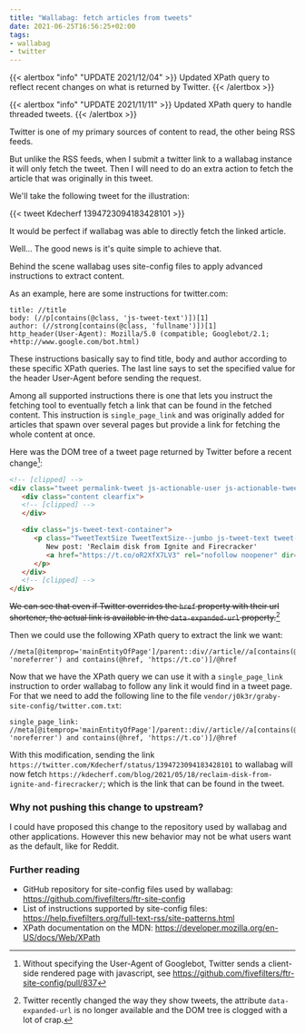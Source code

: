 ```yaml
---
title: "Wallabag: fetch articles from tweets"
date: 2021-06-25T16:56:25+02:00
tags:
- wallabag
- twitter
---
```


{{< alertbox "info" "UPDATE 2021/12/04" >}}
  Updated XPath query to reflect recent changes on what is returned by Twitter.
{{< /alertbox >}}

{{< alertbox "info" "UPDATE 2021/11/11" >}}
  Updated XPath query to handle threaded tweets.
{{< /alertbox >}}

Twitter is one of my primary sources of content to read, the other being RSS
feeds.

But unlike the RSS feeds, when I submit a twitter link to a wallabag instance it
will only fetch the tweet. Then I will need to do an extra action to fetch the
article that was originally in this tweet.

We'll take the following tweet for the illustration:

{{< tweet Kdecherf 1394723094183428101 >}}

It would be perfect if wallabag was able to directly fetch the linked article.

Well… The good news is it's quite simple to achieve that.

Behind the scene wallabag uses site-config files to apply advanced instructions
to extract content.

As an example, here are some instructions for twitter.com:

```
title: //title
body: (//p[contains(@class, 'js-tweet-text')])[1]
author: (//strong[contains(@class, 'fullname')])[1]
http_header(User-Agent): Mozilla/5.0 (compatible; Googlebot/2.1; +http://www.google.com/bot.html)
```

These instructions basically say to find title, body and author according to
these specific XPath queries. The last line says to set  the specified value for
the header User-Agent before sending the request.

Among all supported instructions there is one that lets you instruct the
fetching tool to eventually fetch a link that can be found in the fetched
content. This instruction is `single_page_link` and was originally added for
articles that spawn over several pages but provide a link for fetching the whole
content at once.

Here was the DOM tree of a tweet page returned by Twitter before a recent
change[^1]:

``` html
<!-- [clipped] -->
<div class="tweet permalink-tweet js-actionable-user js-actionable-tweet js-original-tweet has-cards no-replies js-initial-focus focus" data-associated-tweet-id="1394723094183428101" data-tweet-id="1394723094183428101" data-item-id="1394723094183428101" data-permalink-path="/Kdecherf/status/1394723094183428101" data-conversation-id="1394723094183428101" data-tweet-nonce="1394723094183428101-041d44f2-9198-4194-86c2-cabb9c6526d4" data-tweet-stat-initialized="true" data-screen-name="Kdecherf" data-name="Kevin Decherf" data-user-id="21924424" data-you-follow="false" data-follows-you="false" data-you-block="false" data-reply-to-users-json="[{&quot;id_str&quot;:&quot;21924424&quot;,&quot;screen_name&quot;:&quot;Kdecherf&quot;,&quot;name&quot;:&quot;Kevin Decherf&quot;,&quot;emojified_name&quot;:{&quot;text&quot;:&quot;Kevin Decherf&quot;,&quot;emojified_text_as_html&quot;:&quot;Kevin Decherf&quot;}}]" data-disclosure-type="" data-card2-type="summary" data-has-cards="true" tabindex="0">
   <div class="content clearfix">
   <!-- [clipped] -->
   </div>

   <div class="js-tweet-text-container">
      <p class="TweetTextSize TweetTextSize--jumbo js-tweet-text tweet-text" data-aria-label-part="0" lang="en">
         New post: 'Reclaim disk from Ignite and Firecracker'
         <a href="https://t.co/oR2XfX7LV3" rel="nofollow noopener" dir="ltr" data-expanded-url="https://kdecherf.com/blog/2021/05/18/reclaim-disk-from-ignite-and-firecracker/" target="_blank" title="https://kdecherf.com/blog/2021/05/18/reclaim-disk-from-ignite-and-firecracker/" class="twitter-timeline-link"><span class="tco-ellipsis"></span><span class="invisible">https://</span><span class="js-display-url">kdecherf.com/blog/2021/05/1</span><span class="invisible">8/reclaim-disk-from-ignite-and-firecracker/</span><span class="tco-ellipsis"><span class="invisible">&nbsp;</span>…</span></a>
      </p>
   </div>
   <!-- [clipped] -->
</div>
```

~~We can see that even if Twitter overrides the `href` property with their url
shortener, the actual link is available in the `data-expanded-url` property.~~[^2]

Then we could use the following XPath query to extract the link we want:

```
//meta[@itemprop='mainEntityOfPage']/parent::div//article//a[contains(@rel, 'noreferrer') and contains(@href, 'https://t.co')]/@href
```

Now that we have the XPath query we can use it with a `single_page_link`
instruction to order wallabag to follow any link it would find in a tweet page.
For that we need to add the following line to the file
`vendor/j0k3r/graby-site-config/twitter.com.txt`:

```
single_page_link: //meta[@itemprop='mainEntityOfPage']/parent::div//article//a[contains(@rel, 'noreferrer') and contains(@href, 'https://t.co')]/@href
```

With this modification, sending the link
`https://twitter.com/Kdecherf/status/1394723094183428101` to wallabag will now
fetch
`https://kdecherf.com/blog/2021/05/18/reclaim-disk-from-ignite-and-firecracker/`;
which is the link that can be found in the tweet.

### Why not pushing this change to upstream?

I could have proposed this change to the repository used by wallabag and other
applications. However this new behavior may not be what users want as the
default, like for Reddit.

### Further reading

* GitHub repository for site-config files used by wallabag: https://github.com/fivefilters/ftr-site-config
* List of instructions supported by site-config files: https://help.fivefilters.org/full-text-rss/site-patterns.html
* XPath documentation on the MDN: https://developer.mozilla.org/en-US/docs/Web/XPath

[^1]: Without specifying the User-Agent of Googlebot, Twitter sends a
  client-side rendered page with javascript, see https://github.com/fivefilters/ftr-site-config/pull/837
[^2]: Twitter recently changed the way they show tweets, the attribute
  `data-expanded-url` is no longer available and the DOM tree is clogged with a
  lot of crap.
